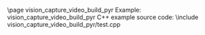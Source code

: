 \page vision_capture_video_build_pyr Example: vision_capture_video_build_pyr
C++ example source code:
\include vision_capture_video_build_pyr/test.cpp
